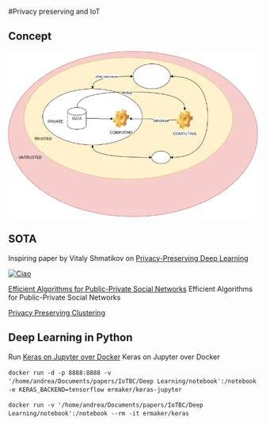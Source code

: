 #Privacy preserving and IoT

## Concept

![Alt text](./assets/concept.jpg) 


## SOTA

Inspiring paper by Vitaly Shmatikov on [Privacy-Preserving Deep Learning](http://ieeexplore.ieee.org/document/7447103/)  

[![Ciao](http://img.youtube.com/vi/hyDyOVFqm_U/0.jpg)](https://www.youtube.com/watch?v=hyDyOVFqm_U)


[Efficient Algorithms for Public-Private Social Networks](http://dl.acm.org/citation.cfm?id=2783354) Efficient Algorithms for Public-Private Social Networks

[Privacy Preserving Clustering](http://www.patrickmcdaniel.org/pubs/esorics05.pdf)  

## Deep Learning in Python

Run [Keras on Jupyter over Docker](http://ermaker.github.io/blog/2015/09/09/keras-and-jupyter-with-docker.html) Keras on Jupyter over Docker

``docker run -d -p 8888:8888 -v '/home/andrea/Documents/papers/IoTBC/Deep Learning/notebook':/notebook -e KERAS_BACKEND=tensorflow ermaker/keras-jupyter``
	
``docker run -v '/home/andrea/Documents/papers/IoTBC/Deep Learning/notebook':/notebook --rm -it ermaker/keras``
